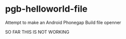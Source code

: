 pgb-helloworld-file
===================

Attempt to make an Android  Phonegap Build file openner


SO FAR THIS IS NOT WORKING
